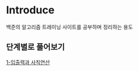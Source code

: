 # Introduce

백준의 알고리즘 트레이닝 사이트를 공부하며 정리하는 용도

## 단계별로 풀어보기

[1-입출력과
사칙연산](https://github.com/bradkim06/studyBackjoonAlgorithm/tree/main/1-입출력과_사칙연산)

